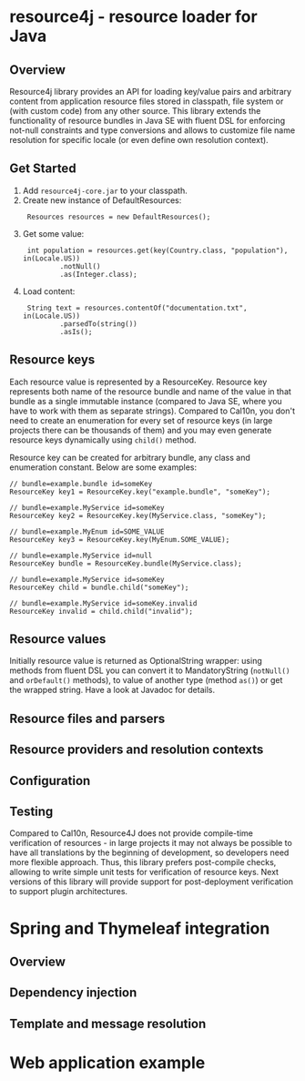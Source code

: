 resource4j - resource loader for Java
=====================================
Overview
--------
Resource4j library provides an API for loading key/value pairs and arbitrary content from application resource files stored in classpath, file system or (with custom code) from any other source. This library extends the functionality of resource bundles in Java SE with fluent DSL for enforcing not-null constraints and type conversions and allows to customize file name resolution for specific locale (or even define own resolution context).

Get Started
-----------
1. Add <code>resource4j-core.jar</code> to your classpath.
2. Create new instance of DefaultResources:
	<pre><code>	Resources resources = new DefaultResources();</code></pre>
3. Get some value:
	<pre><code>	int population = resources.get(key(Country.class, "population"), in(Locale.US))
			.notNull()
			.as(Integer.class);</code></pre>
4. Load content:
	<pre><code>	String text = resources.contentOf("documentation.txt", in(Locale.US))
			.parsedTo(string())
			.asIs();</code></pre>

Resource keys
---------------
Each resource value is represented by a ResourceKey. Resource key represents both name of the resource bundle and name of the value in that bundle as a single immutable instance (compared to Java SE, where you have to work with them as separate strings). Compared to Cal10n, you don't need to create an enumeration for every set of resource keys (in large projects there can be thousands of them) and you may even generate resource keys dynamically using <code>child()</code> method.

Resource key can be created for arbitrary bundle, any class and enumeration constant. Below are some examples:
	
	// bundle=example.bundle id=someKey
	ResourceKey key1 = ResourceKey.key("example.bundle", "someKey"); 
	
	// bundle=example.MyService id=someKey
	ResourceKey key2 = ResourceKey.key(MyService.class, "someKey"); 
	
	// bundle=example.MyEnum id=SOME_VALUE
	ResourceKey key3 = ResourceKey.key(MyEnum.SOME_VALUE); 
	
	// bundle=example.MyService id=null
	ResourceKey bundle = ResourceKey.bundle(MyService.class); 
	
	// bundle=example.MyService id=someKey
	ResourceKey child = bundle.child("someKey"); 
	
	// bundle=example.MyService id=someKey.invalid
	ResourceKey invalid = child.child("invalid"); 

Resource values
---------------
Initially resource value is returned as OptionalString wrapper: using methods from fluent DSL you can convert it to MandatoryString (<code>notNull()</code> and <code>orDefault()</code> methods), to value of another type (method <code>as()</code>) or get the wrapped string. Have a look at Javadoc for details.

Resource files and parsers
--------------------------

Resource providers and resolution contexts
------------------------------------------

Configuration
-------------

Testing
-------
Compared to Cal10n, Resource4J does not provide compile-time verification of resources - in large projects it may not always be possible to have all translations by the beginning of development, so developers need more flexible approach. Thus, this library prefers post-compile checks, allowing to write simple unit tests for verification of resource keys. Next versions of this library will provide support for post-deployment verification to support plugin architectures. 

Spring and Thymeleaf integration
================================
Overview
--------

Dependency injection
--------------------

Template and message resolution
-------------------------------

Web application example
======================= 